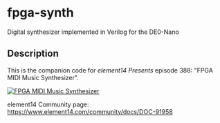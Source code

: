 # fpga-synth
Digital synthesizer implemented in Verilog for the DE0-Nano

## Description
This is the companion code for *element14 Presents* episode 388: "FPGA MIDI Music Synthesizer".

[![FPGA MIDI Music Synthesizer](https://img.youtube.com/vi/fj8uQ1gVuY4/0.jpg)](https://www.youtube.com/watch?v=fj8uQ1gVuY4)
 
element14 Community page:
https://www.element14.com/community/docs/DOC-91958

